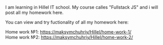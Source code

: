 I am learning in Hillel IT school. My course calles "Fullstack JS" and i will post all my homework here. 

You can view and try fuctionality of all my homework here:  

Home work №1: [https://maksymchuhriy/Hillel/home-work-1/](https://maksymchuhriy.github.io/Hillel/home-work-1/)  
Home work №2: [https://maksymchuhriy/Hillel/home-work-2/](https://maksymchuhriy.github.io/Hillel/home-work-2/)  
